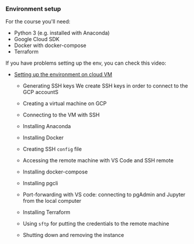 ### Environment setup 

For the course you'll need:

* Python 3 (e.g. installed with Anaconda)
* Google Cloud SDK
* Docker with docker-compose
* Terraform

If you have problems setting up the env, you can check this video:

* [Setting up the environment on cloud VM](https://www.youtube.com/watch?v=ae-CV2KfoN0&list=PL3MmuxUbc_hJed7dXYoJw8DoCuVHhGEQb)
  * Generating SSH keys
We create SSH keys in order to connect to the GCP accountS

  * Creating a virtual machine on GCP
  * Connecting to the VM with SSH
  * Installing Anaconda
  * Installing Docker
  * Creating SSH `config` file
  * Accessing the remote machine with VS Code and SSH remote
  * Installing docker-compose
  * Installing pgcli
  * Port-forwarding with VS code: connecting to pgAdmin and Jupyter from the local computer
  * Installing Terraform
  * Using `sftp` for putting the credentials to the remote machine
  * Shutting down and removing the instance
